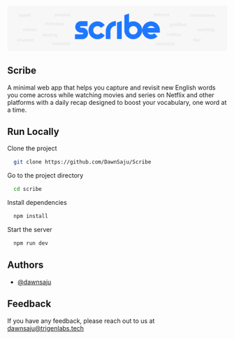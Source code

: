 ![Banner](https://github.com/DawnSaju/Scribe/blob/master/public/banner.png)


## Scribe

A minimal web app that helps you capture and revisit new English words you come across while watching movies and series on Netflix and other platforms with a daily recap designed to boost your vocabulary, one word at a time.

## Run Locally

Clone the project

```bash
  git clone https://github.com/DawnSaju/Scribe
```

Go to the project directory

```bash
  cd scribe
```

Install dependencies

```bash
  npm install
```

Start the server

```bash
  npm run dev
```


## Authors

- [@dawnsaju](https://github.com/DawnSaju)


## Feedback

If you have any feedback, please reach out to us at dawnsaju@trigenlabs.tech

